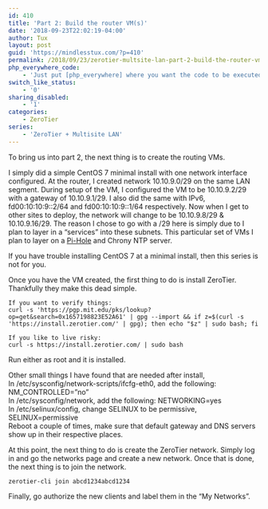 ```yaml
---
id: 410
title: 'Part 2: Build the router VM(s)'
date: '2018-09-23T22:02:19-04:00'
author: Tux
layout: post
guid: 'https://mindlesstux.com/?p=410'
permalink: /2018/09/23/zerotier-multsite-lan-part-2-build-the-router-vms/
php_everywhere_code:
    - 'Just put [php_everywhere] where you want the code to be executed.'
switch_like_status:
    - '0'
sharing_disabled:
    - '1'
categories:
    - ZeroTier
series:
    - 'ZeroTier + Multisite LAN'
---
```


To bring us into part 2, the next thing is to create the routing VMs.

I simply did a simple CentOS 7 minimal install with one network interface configured. At the router, I created network 10.10.9.0/29 on the same LAN segment. During setup of the VM, I configured the VM to be 10.10.9.2/29 with a gateway of 10.10.9.1/29. I also did the same with IPv6, fd00:10:10:9::2/64 and fd00:10:10:9::1/64 respectively. Now when I get to other sites to deploy, the network will change to be 10.10.9.8/29 &amp; 10.10.9.16/29. The reason I chose to go with a /29 here is simply due to I plan to layer in a “services” into these subnets. This particular set of VMs I plan to layer on a [Pi-Hole](https://pi-hole.net/) and Chrony NTP server.

If you have trouble installing CentOS 7 at a minimal install, then this series is not for you.

Once you have the VM created, the first thing to do is install ZeroTier. Thankfully they make this dead simple.

```
If you want to verify things:
curl -s 'https://pgp.mit.edu/pks/lookup?op=get&search=0x1657198823E52A61' | gpg --import && if z=$(curl -s 'https://install.zerotier.com/' | gpg); then echo "$z" | sudo bash; fi

If you like to live risky:
curl -s https://install.zerotier.com/ | sudo bash
```

Run either as root and it is installed.

Other small things I have found that are needed after install,  
In /etc/sysconfig/network-scripts/ifcfg-eth0, add the following: NM\_CONTROLLED=”no”  
In /etc/sysconfig/network, add the following: NETWORKING=yes  
In /etc/selinux/config, change SELINUX to be permissive, SELINUX=permissive  
Reboot a couple of times, make sure that default gateway and DNS servers show up in their respective places.

At this point, the next thing to do is create the ZeroTier network. Simply log in and go the networks page and create a new network. Once that is done, the next thing is to join the network.

```
zerotier-cli join abcd1234abcd1234
```

Finally, go authorize the new clients and label them in the “My Networks”.